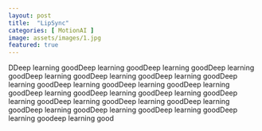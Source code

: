```yaml
---
layout: post
title:  "LipSync"
categories: [ MotionAI ]
image: assets/images/1.jpg
featured: true
---
```

DDeep learning goodDeep learning goodDeep learning goodDeep learning goodDeep learning goodDeep learning goodDeep learning goodDeep learning goodDeep learning goodDeep learning goodDeep learning goodDeep learning goodDeep learning goodDeep learning goodDeep learning goodDeep learning goodDeep learning goodDeep learning goodDeep learning goodDeep learning goodDeep learning goodDeep learning goodeep learning good
